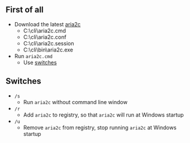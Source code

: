 ## First of all
- Download the latest [aria2c](https://github.com/aria2/aria2/releases/latest)
    - C:\cli\aria2c.cmd
    - C:\cli\aria2c.conf
    - C:\cli\aria2c.session
    - C:\cli\\bin\aria2c.exe
- Run `aria2c.cmd`
    - Use [switches](#switches)

## Switches
- `/s`
    - Run `aria2c` without command line window
- `/r`
    - Add `aria2c` to registry, so that `aria2c` will run at Windows startup
- `/u`
    - Remove `aria2c` from registry, stop running `aria2c` at Windows startup
